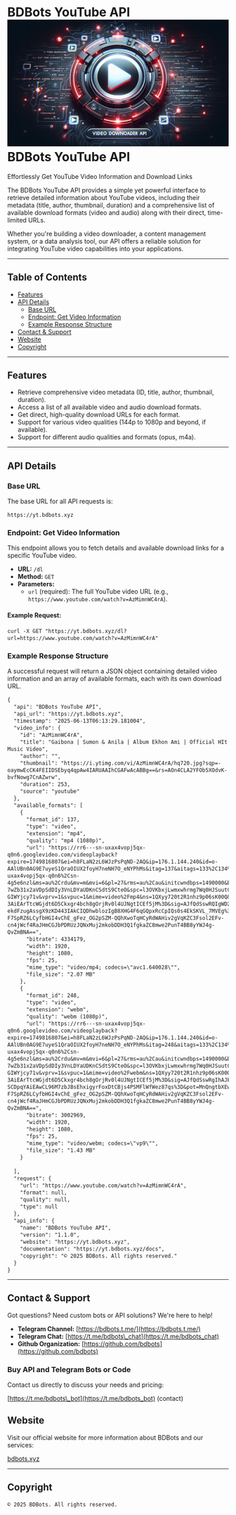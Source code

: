   BDBots YouTube API
![Alt text](https://raw.githubusercontent.com/BDBOTS/BDBOTS-YouTube-API/main/_aJLJOZKMPa5CRNZZ-iTc.png)
BDBots YouTube API
==================

Effortlessly Get YouTube Video Information and Download Links

The BDBots YouTube API provides a simple yet powerful interface to retrieve detailed information about YouTube videos, including their metadata (title, author, thumbnail, duration) and a comprehensive list of available download formats (video and audio) along with their direct, time-limited URLs.

Whether you're building a video downloader, a content management system, or a data analysis tool, our API offers a reliable solution for integrating YouTube video capabilities into your applications.

* * *

Table of Contents
-----------------

*   [Features](#features)
*   [API Details](#api-details)
    *   [Base URL](#base-url)
    *   [Endpoint: Get Video Information](#endpoint-get-video-information)
    *   [Example Response Structure](#example-response-structure)
*   [Contact & Support](#contact--support)
*   [Website](#website)
*   [Copyright](#copyright)

* * *

Features
--------

*   Retrieve comprehensive video metadata (ID, title, author, thumbnail, duration).
*   Access a list of all available video and audio download formats.
*   Get direct, high-quality download URLs for each format.
*   Support for various video qualities (144p to 1080p and beyond, if available).
*   Support for different audio qualities and formats (opus, m4a).

* * *

API Details
-----------

### Base URL

The base URL for all API requests is:

    https://yt.bdbots.xyz

### Endpoint: Get Video Information

This endpoint allows you to fetch details and available download links for a specific YouTube video.

*   **URL:** `/dl`
*   **Method:** `GET`
*   **Parameters:**
    *   `url` (required): The full YouTube video URL (e.g., `https://www.youtube.com/watch?v=AzMimnWC4rA`).

#### Example Request:

    curl -X GET "https://yt.bdbots.xyz/dl?url=https://www.youtube.com/watch?v=AzMimnWC4rA"

### Example Response Structure

A successful request will return a JSON object containing detailed video information and an array of available formats, each with its own download URL.

    {
      "api": "BDBots YouTube API",
      "api_url": "https://yt.bdbots.xyz",
      "timestamp": "2025-06-13T06:13:29.181004",
      "video_info": {
        "id": "AzMimnWC4rA",
        "title": "Gaibona | Sumon & Anila | Album Ekhon Ami | Official HIt Music Video",
        "author": "",
        "thumbnail": "https://i.ytimg.com/vi/AzMimnWC4rA/hq720.jpg?sqp=-oaymwEcCK4FEIIDSEbyq4qpAw4IARUAAIhCGAFwAcABBg==&rs=AOn4CLA2YFOb5XOdvK-bvfNowg7CnAZwrw",
        "duration": 253,
        "source": "youtube"
      },
      "available_formats": [
        {
          "format_id": 137,
          "type": "video",
          "extension": "mp4",
          "quality": "mp4 (1080p)",
          "url": "https://rr6---sn-uxax4vopj5qx-q0n6.googlevideo.com/videoplayback?expire=1749816807&ei=h8FLaN2zL6WJzPsPqND-2AQ&ip=176.1.144.240&id=o-AAlUBn0AG9E7uyeS1QraOIUX2foyH7neNH7O_eNYPhMs&itag=137&aitags=133%2C134%2C135%2C136%2C137%2C160%2C242%2C243%2C244%2C247%2C248%2C278%2C394%2C395%2C396%2C397%2C398%2C399&source=youtube&requiressl=yes&xpc=EgVo2aDSNQ%3D%3D&met=1749795207%2C&mh=qw&mm=31%2C29&mn=sn-uxax4vopj5qx-q0n6%2Csn-4g5e6nzl&ms=au%2Crdu&mv=m&mvi=6&pl=27&rms=au%2Cau&initcwndbps=1490000&bui=AY1jyLOVJIptEfLQ3X4FtLVcOxQf6uXBfm37XYF5j-7wZb31x2aVDpSdDIy3VnLDYaUDKnCSdtS9CteO&spc=l3OVKbxjLwmxwhrmg7Wq0HJSuutCr6oWF2XLpQGaw-GIWYjcy71v&vprv=1&svpuc=1&mime=video%2Fmp4&ns=1QXyy720t2R1nhz9p06sK00Q&rqh=1&gir=yes&clen=50574931&dur=253.360&lmt=1713842823365208&mt=1749794939&fvip=4&keepalive=yes&fexp=51331020&c=MWEB&sefc=1&txp=5532434&n=uzW6aIkQvM3Cgg&sparams=expire%2Cei%2Cip%2Cid%2Caitags%2Csource%2Crequiressl%2Cxpc%2Cbui%2Cspc%2Cvprv%2Csvpuc%2Cmime%2Cns%2Crqh%2Cgir%2Cclen%2Cdur%2Clmt&lsparams=met%2Cmh%2Cmm%2Cmn%2Cms%2Cmv%2Cmvi%2Cpl%2Crms%2Cinitcwndbps&lsig=APaTxxMwRgIhANGLwYV6e4Vi8zF7tVCTDdXCvmLRJoBpAcbYVNN0r3-3AiEArTtcWGjdt6D5Ckxgr4bch8gOrjRv0l4UJNgtICEf5jM%3D&sig=AJfQdSswRQIgWD2CpZ601JKIdR1_w0Jk-ekdFzugAssgX9zKD443IAkCIQDhwblozIgB8XHG4F6qGQpxRcCpIQs0s4EkSKVL_7MVEg%3D%3D&pot=MnQngtbXEwKkvCe-F7SpRZ6LCyfbHGI4vChE_gFez_OG2pSZM-QQhXwoTqHCyRdWAHiv2gVqKZC3Fsol2EFv-cn4jWcf4RaJHmCGJbPDRUzJQNxMuj2mkobDDH3Q1fgkaZC8mwe2PunT4BB8yYWJ4g-QvZmBNA==",
          "bitrate": 4334179,
          "width": 1920,
          "height": 1080,
          "fps": 25,
          "mime_type": "video/mp4; codecs=\"avc1.640028\"",
          "file_size": "2.07 MB"
        },
        {
          "format_id": 248,
          "type": "video",
          "extension": "webm",
          "quality": "webm (1080p)",
          "url": "https://rr6---sn-uxax4vopj5qx-q0n6.googlevideo.com/videoplayback?expire=1749816807&ei=h8FLaN2zL6WJzPsPqND-2AQ&ip=176.1.144.240&id=o-AAlUBn0AG9E7uyeS1QraOIUX2foyH7neNH7O_eNYPhMs&itag=248&aitags=133%2C134%2C135%2C136%2C137%2C160%2C242%2C243%2C244%2C247%2C248%2C278%2C394%2C395%2C396%2C397%2C398%2C399&source=youtube&requiressl=yes&xpc=EgVo2aDSNQ%3D%3D&met=1749795207%2C&mh=qw&mm=31%2C29&mn=sn-uxax4vopj5qx-q0n6%2Csn-4g5e6nzl&ms=au%2Crdu&mv=m&mvi=6&pl=27&rms=au%2Cau&initcwndbps=1490000&bui=AY1jyLOVJIptEfLQ3X4FtLVcOxQf6uXBfm37XYF5j-7wZb31x2aVDpSdDIy3VnLDYaUDKnCSdtS9CteO&spc=l3OVKbxjLwmxwhrmg7Wq0HJSuutCr6oWF2XLpQGaw-GIWYjcy71v&vprv=1&svpuc=1&mime=video%2Fwebm&ns=1QXyy720t2R1nhz9p06sK00Q&rqh=1&gir=yes&clen=31355027&dur=253.360&lmt=1713843134703834&mt=1749794939&fvip=4&keepalive=yes&fexp=51331020&c=MWEB&sefc=1&txp=5537434&n=uzW6aIkQvM3Cgg&sparams=expire%2Cei%2Cip%2Cid%2Caitags%2Csource%2Crequiressl%2Cxpc%2Cbui%2Cspc%2Cvprv%2Csvpuc%2Cmime%2Cns%2Crqh%2Cgir%2Cclen%2Cdur%2Clmt&lsparams=met%2Cmh%2Cmm%2Cmn%2Cms%2Cmv%2Cmvi%2Cpl%2Crms%2Cinitcwndbps&lsig=APaTxxMwRgIhANGLwYV6e4Vi8zF7tVCTDdXCvmLRJoBpAcbYVNN0r3-3AiEArTtcWGjdt6D5Ckxgr4bch8gOrjRv0l4UJNgtICEf5jM%3D&sig=AJfQdSswRgIhAJESCdADDGSsi0l9QtSZzG5uiHTeQlGc4IcpJ-SCDpqYAiEAwCL96M7zbJBsEhxigyrFoxDtCBjs4PSMFlWfWez87qs%3D&pot=MnQngtbXEwKkvCe-F7SpRZ6LCyfbHGI4vChE_gFez_OG2pSZM-QQhXwoTqHCyRdWAHiv2gVqKZC3Fsol2EFv-cn4jWcf4RaJHmCGJbPDRUzJQNxMuj2mkobDDH3Q1fgkaZC8mwe2PunT4BB8yYWJ4g-QvZmBNA==",
          "bitrate": 3002969,
          "width": 1920,
          "height": 1080,
          "fps": 25,
          "mime_type": "video/webm; codecs=\"vp9\"",
          "file_size": "1.43 MB"
        }
        
      ],
      "request": {
        "url": "https://www.youtube.com/watch?v=AzMimnWC4rA",
        "format": null,
        "quality": null,
        "type": null
      },
      "api_info": {
        "name": "BDBots YouTube API",
        "version": "1.1.0",
        "website": "https://yt.bdbots.xyz",
        "documentation": "https://yt.bdbots.xyz/docs",
        "copyright": "© 2025 BDBots. All rights reserved."
      }
    }

* * *

Contact & Support
-----------------

Got questions? Need custom bots or API solutions? We're here to help!

*   **Telegram Channel:** [https://bdbots.t.me/](https://bdbots.t.me/)
*   **Telegram Chat:** [https://t.me/bdbots\_chat](https://t.me/bdbots_chat)
*   **Github Organization:** [https://github.com/bdbots](https://github.com/bdbots)

### Buy API and Telegram Bots or Code

Contact us directly to discuss your needs and pricing:

[https://t.me/bdbots\_bot](https://t.me/bdbots_bot) (contact)

Website
-------

Visit our official website for more information about BDBots and our services:

[bdbots.xyz](https://bdbots.xyz)

* * *

Copyright
---------

    © 2025 BDBots. All rights reserved.
